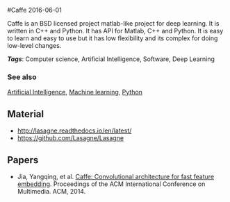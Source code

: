 
#Caffe
2016-06-01

Caffe is an BSD licensed project matlab-like project for deep learning. It is written in C++ and Python. It has API for Matlab, C++ and Python.
It is easy to learn and easy to use but it has low flexibility and its complex for doing low-level changes.

***Tags***: Computer science, Artificial Intelligence, Software, Deep Learning

### See also
[Artificial Intelligence](/artificial_intelligence), [Machine learning](/machine_learning), [Python](/python)
## Material
* http://lasagne.readthedocs.io/en/latest/
* https://github.com/Lasagne/Lasagne

## Papers
* Jia, Yangqing, et al. [Caffe: Convolutional architecture for fast feature embedding](http://arxiv.org/pdf/1408.5093). Proceedings of the ACM International Conference on Multimedia. ACM, 2014.


